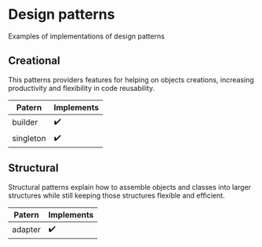 # Design patterns

Examples of implementations of design patterns

## Creational

This patterns providers features for helping on objects creations, increasing productivity and flexibility in code reusability.

| Patern             | Implements |
| ------------------ | ---------- |
| builder            |      ✔️     |
| singleton          |      ✔️     |

## Structural

Structural patterns explain how to assemble objects and classes into larger structures while still keeping those structures flexible and efficient.

| Patern             | Implements |
| ------------------ | ---------- |
| adapter            |      ✔️     |
